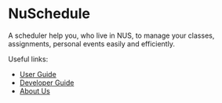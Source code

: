# NuSchedule

A scheduler help you, who live in NUS, to manage your classes, assignments, personal events easily and efficiently.

Useful links:
* [User Guide](UserGuide.md)
* [Developer Guide](DeveloperGuide.md)
* [About Us](AboutUs.md)



